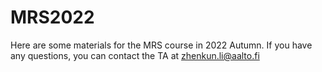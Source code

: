 # MRS2022
Here are some materials for the MRS course in 2022 Autumn. If you have any questions, you can contact the TA at zhenkun.li@aalto.fi
